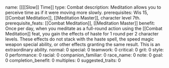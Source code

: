 name: [[[[Slow]] Time]]
type: Combat
description: Meditation allows you to perceive time as if it were moving more slowly.
prerequisites: Wis 15, [[Combat Meditation]], [[Meditation Master]], character level 7th.
prerequisite_feats: [[Combat Meditation]], [[Meditation Master]]
benefit: Once per day, when you meditate as a full-round action using the [[Combat Meditation]] feat, you gain the effects of haste for 1 round per 2 character levels. These effects do not stack with the haste spell, the speed magic weapon special ability, or other effects granting the same result. This is an extraordinary ability.
normal: 0
special: 0
teamwork: 0
critical: 0
grit: 0
style: 0
performance: 0
racial: 0
companion_familiar: 0
race_name: 0
note: 0
goal: 0
completion_benefit: 0
multiples: 0
suggested_traits: 0
